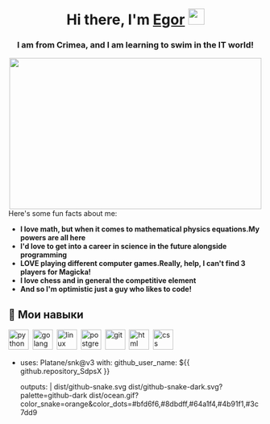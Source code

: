 <h1 align="center">Hi there, I'm <a href="https://vk.com/grandmother3000" target="_blank">Egor</a> 
<img src="https://github.com/blackcater/blackcater/raw/main/images/Hi.gif" height="32"/></h1>
<h3 align="center">I am from  Crimea, and I am learning to swim in the IT world!</h3>

<div align="center">
  <img src="https://media.giphy.com/media/dWesBcTLavkZuG35MI/giphy.gif" width="500" height="300"/>
</div

  
  
## Here's some fun facts about me:
  -  **I love math, but when it comes to mathematical physics equations.My powers are all here**
-  **I'd love to get into a career in science in the future alongside programming**
- **LOVE  playing different computer games.Really, help, I can't find 3 players for Magicka!**
- **I love chess and in general the competitive element** 
- **And so I'm optimistic just a guy who likes to code!**  
  
  
## 🧰 Мои навыки
<img src="https://cdn.jsdelivr.net/gh/devicons/devicon/icons/python/python-original.svg" title="python" witdth="40" height="40"/>&nbsp;
<img src="https://cdn.jsdelivr.net/gh/devicons/devicon/icons/go/go-original.svg" title="golang" witdth="40" height="40"/>&nbsp;
<img src="https://cdn.jsdelivr.net/gh/devicons/devicon/icons/linux/linux-original.svg" title="linux" witdth="40" height="40"/>&nbsp;
<img src="https://cdn.jsdelivr.net/gh/devicons/devicon/icons/postgresql/postgresql-original.svg" title="postgres" witdth="40" height="40"/>&nbsp;
<img src="https://cdn.jsdelivr.net/gh/devicons/devicon/icons/git/git-original.svg" title="git" witdth="40" height="40"/>&nbsp;
<img src="https://cdn.jsdelivr.net/gh/devicons/devicon/icons/html5/html5-original.svg" title="html" witdth="40" height="40"/>&nbsp;
<img src="https://cdn.jsdelivr.net/gh/devicons/devicon/icons/css3/css3-original.svg" title="css" witdth="40" height="40"/>&nbsp;
  


  
- uses: Platane/snk@v3
  with:
    github_user_name: ${{ github.repository_SdpsX }}

    outputs: |
      dist/github-snake.svg
      dist/github-snake-dark.svg?palette=github-dark
      dist/ocean.gif?color_snake=orange&color_dots=#bfd6f6,#8dbdff,#64a1f4,#4b91f1,#3c7dd9
  
  
 
